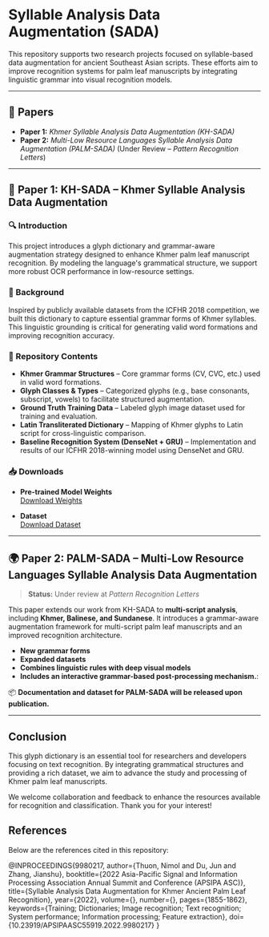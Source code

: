 # Syllable Analysis Data Augmentation (SADA)

This repository supports two research projects focused on syllable-based data augmentation for ancient Southeast Asian scripts. These efforts aim to improve recognition systems for palm leaf manuscripts by integrating linguistic grammar into visual recognition models.

---

## 📄 Papers

- **Paper 1:** *Khmer Syllable Analysis Data Augmentation (KH-SADA)*  
- **Paper 2:** *Multi-Low Resource Languages Syllable Analysis Data Augmentation (PALM-SADA)* (Under Review – *Pattern Recognition Letters*)

---

## 📘 Paper 1: KH-SADA – Khmer Syllable Analysis Data Augmentation

### 🔍 Introduction

This project introduces a glyph dictionary and grammar-aware augmentation strategy designed to enhance Khmer palm leaf manuscript recognition. By modeling the language's grammatical structure, we support more robust OCR performance in low-resource settings.

### 🧠 Background

Inspired by publicly available datasets from the ICFHR 2018 competition, we built this dictionary to capture essential grammar forms of Khmer syllables. This linguistic grounding is critical for generating valid word formations and improving recognition accuracy.

### 📂 Repository Contents

- **Khmer Grammar Structures** – Core grammar forms (CV, CVC, etc.) used in valid word formations.
- **Glyph Classes & Types** – Categorized glyphs (e.g., base consonants, subscript, vowels) to facilitate structured augmentation.
- **Ground Truth Training Data** – Labeled glyph image dataset used for training and evaluation.
- **Latin Transliterated Dictionary** – Mapping of Khmer glyphs to Latin script for cross-linguistic comparison.
- **Baseline Recognition System (DenseNet + GRU)** – Implementation and results of our ICFHR 2018-winning model using DenseNet and GRU.

### 📥 Downloads

- **Pre-trained Model Weights**  
  [Download Weights](https://drive.google.com/file/d/15km1riGn19twubZQoGFhvfsXFphGJP1R/view?usp=sharing)

- **Dataset**  
  [Download Dataset](https://drive.google.com/drive/folders/16-mLPE8QSGB4-tKpUS2q7_V2L-VgjVhi?usp=sharing)

---

## 🌍 Paper 2: PALM-SADA – Multi-Low Resource Languages Syllable Analysis Data Augmentation

> **Status:** Under review at *Pattern Recognition Letters*

This paper extends our work from KH-SADA to **multi-script analysis**, including **Khmer, Balinese, and Sundanese**. It introduces a grammar-aware augmentation framework for multi-script palm leaf manuscripts and an improved recognition architecture.

- **New grammar forms**
- **Expanded datasets**
- **Combines linguistic rules with deep visual models**
- **Includes an interactive grammar-based post-processing mechanism.**: 

📦 **Documentation and dataset for PALM-SADA will be released upon publication.**

---



## Conclusion

This glyph dictionary is an essential tool for researchers and developers focusing on  text recognition. By integrating grammatical structures and providing a rich dataset, we aim to advance the study and processing of Khmer palm leaf manuscripts.

We welcome collaboration and feedback to enhance the resources available for  recognition and classification. Thank you for your interest!

## References

Below are the references cited in this repository:

@INPROCEEDINGS{9980217, author={Thuon, Nimol and Du, Jun and Zhang, Jianshu}, booktitle={2022 Asia-Pacific Signal and Information Processing Association Annual Summit and Conference (APSIPA ASC)}, title={Syllable Analysis Data Augmentation for Khmer Ancient Palm Leaf Recognition}, year={2022}, volume={}, number={}, pages={1855-1862}, keywords={Training; Dictionaries; Image recognition; Text recognition; System performance; Information processing; Feature extraction}, doi={10.23919/APSIPAASC55919.2022.9980217} }


